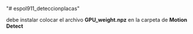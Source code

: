 "# espol911_deteccionplacas" 


debe instalar colocar el archivo **GPU_weight.npz** en la carpeta de **Motion Detect**

